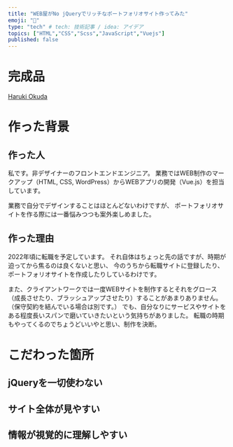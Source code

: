 ```yaml
---
title: "WEB屋がNo jQueryでリッチなポートフォリオサイト作ってみた"
emoji: "🦁"
type: "tech" # tech: 技術記事 / idea: アイデア
topics: ["HTML","CSS","Scss","JavaScript","Vuejs"]
published: false
---
```


# 完成品
[Haruki Okuda](https://github.com/Haru0101/portfolio)

# 作った背景

## 作った人
私です。非デザイナーのフロントエンドエンジニア。
業務ではWEB制作のマークアップ（HTML, CSS, WordPress）からWEBアプリの開発（Vue.js）を担当しています。

業務で自分でデザインすることはほとんどないわけですが、
ポートフォリオサイトを作る際には一番悩みつつも案外楽しめました。

## 作った理由
2022年頃に転職を予定しています。
それ自体はちょっと先の話ですが、時期が迫ってから焦るのは良くないと思い、
今のうちから転職サイトに登録したり、ポートフォリオサイトを作成したりしているわけです。

また、クライアントワークでは一度WEBサイトを制作するとそれをグロース（成長させたり、ブラッシュアップさせたり）することがあまりありません。
（保守契約を結んでいる場合は別です。）
でも、自分なりにサービスやサイトをある程度長いスパンで磨いていきたいという気持ちがありました。
転職の時期もやってくるのでちょうどいいやと思い、制作を決断。


# こだわった箇所

## jQueryを一切使わない

## サイト全体が見やすい

## 情報が視覚的に理解しやすい
